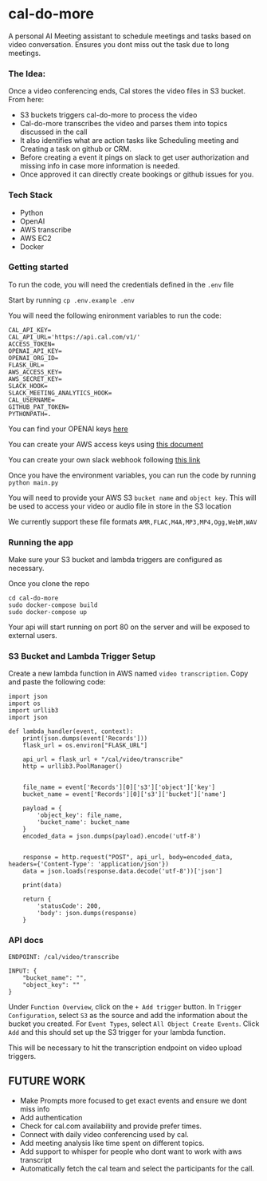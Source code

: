 # cal-do-more
A personal AI Meeting assistant to schedule meetings and tasks based on video conversation. Ensures you dont miss out the task due to long meetings.

### The Idea:

Once a video conferencing ends, Cal stores the video files in S3 bucket.
From here:
- S3 buckets triggers cal-do-more to process the video
- Cal-do-more transcribes the video and parses them into topics discussed in the call
- It also identifies what are action tasks like Scheduling meeting and Creating a task on github or CRM.
- Before creating a event it pings on slack to get user authorization and missing info in case more information is needed.
- Once approved it can directly create bookings or github issues for you.

### Tech Stack
- Python
- OpenAI
- AWS transcribe
- AWS EC2
- Docker

### Getting started 

To run the code, you will need the credentials defined in the `.env` file

Start by running `cp .env.example .env`

You will need the following enironment variables to run the code:

```
CAL_API_KEY=
CAL_API_URL='https://api.cal.com/v1/'
ACCESS_TOKEN=
OPENAI_API_KEY=
OPENAI_ORG_ID=
FLASK_URL=
AWS_ACCESS_KEY=
AWS_SECRET_KEY=
SLACK_HOOK=
SLACK_MEETING_ANALYTICS_HOOK=
CAL_USERNAME=
GITHUB_PAT_TOKEN=
PYTHONPATH=.
```

You can find your OPENAI keys [here](https://platform.openai.com/api-keys)

You can create your AWS access keys using [this document](https://docs.aws.amazon.com/IAM/latest/UserGuide/id_credentials_access-keys.html)


You can create your own slack webhook following [this link](https://api.slack.com/automation/triggers/webhook)

Once you have the environment variables, you can run the code by running `python main.py`

You will need to provide your AWS S3 `bucket name`
and `object key`. This will be used to access your video or audio file in store in the S3 location

We currently support these file formats ```AMR,FLAC,M4A,MP3,MP4,Ogg,WebM,WAV```

### Running the app

Make sure your S3 bucket and lambda triggers are configured as necessary.

Once you clone the repo
```
cd cal-do-more
sudo docker-compose build
sudo docker-compose up
```

Your api will start running on port 80 on the server and will be exposed to external users.

### S3 Bucket and Lambda Trigger Setup
Create a new lambda function in AWS named `video transcription`. Copy and paste the following code:
```
import json
import os
import urllib3
import json

def lambda_handler(event, context):
    print(json.dumps(event['Records']))
    flask_url = os.environ["FLASK_URL"]

    api_url = flask_url + "/cal/video/transcribe"
    http = urllib3.PoolManager()


    file_name = event['Records'][0]['s3']['object']['key']
    bucket_name = event['Records'][0]['s3']['bucket']['name']
  
    payload = {
        'object_key': file_name,
        'bucket_name': bucket_name
    }
    encoded_data = json.dumps(payload).encode('utf-8')

    
    response = http.request("POST", api_url, body=encoded_data, headers={'Content-Type': 'application/json'})
    data = json.loads(response.data.decode('utf-8'))['json']

    print(data)

    return {
        'statusCode': 200,
        'body': json.dumps(response)
    }
```

### API docs

```
ENDPOINT: /cal/video/transcribe

INPUT: {
    "bucket_name": "",
    "object_key": ""
}
```

Under `Function Overview`, click on the `+ Add trigger` button. 
In `Trigger Configuration`, select `S3` as the source and add the information about the bucket you created. For `Event Types`, select `All Object Create Events`. Click `Add` and this should set up the S3 trigger for your lambda function. 

This will be necessary to hit the transcription endpoint on video upload triggers.

## FUTURE WORK
- Make Prompts more focused to get exact events and ensure we dont miss info
- Add authentication
- Check for cal.com availability and provide prefer times.
- Connect with daily video conferencing used by cal.
- Add meeting analysis like time spent on different topics.
- Add support to whisper for people who dont want to work with aws transcript
- Automatically fetch the cal team and select the participants for the call.